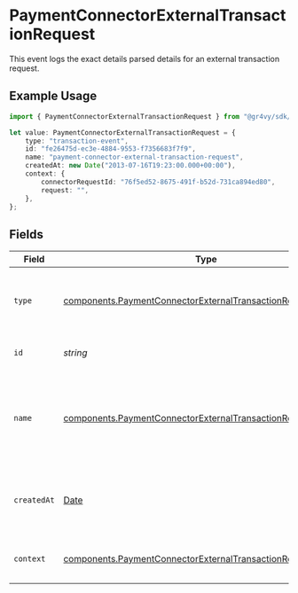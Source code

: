 # PaymentConnectorExternalTransactionRequest

This event logs the exact details parsed details for an external
transaction request.

## Example Usage

```typescript
import { PaymentConnectorExternalTransactionRequest } from "@gr4vy/sdk/models/components";

let value: PaymentConnectorExternalTransactionRequest = {
    type: "transaction-event",
    id: "fe26475d-ec3e-4884-9553-f7356683f7f9",
    name: "payment-connector-external-transaction-request",
    createdAt: new Date("2013-07-16T19:23:00.000+00:00"),
    context: {
        connectorRequestId: "76f5ed52-8675-491f-b52d-731ca894ed80",
        request: "",
    },
};
```

## Fields

| Field                                                                                                                                        | Type                                                                                                                                         | Required                                                                                                                                     | Description                                                                                                                                  | Example                                                                                                                                      |
| -------------------------------------------------------------------------------------------------------------------------------------------- | -------------------------------------------------------------------------------------------------------------------------------------------- | -------------------------------------------------------------------------------------------------------------------------------------------- | -------------------------------------------------------------------------------------------------------------------------------------------- | -------------------------------------------------------------------------------------------------------------------------------------------- |
| `type`                                                                                                                                       | [components.PaymentConnectorExternalTransactionRequestType](../../models/components/paymentconnectorexternaltransactionrequesttype.md)       | :heavy_minus_sign:                                                                                                                           | The type of this resource. Is always `transaction-event`.                                                                                    | transaction-event                                                                                                                            |
| `id`                                                                                                                                         | *string*                                                                                                                                     | :heavy_minus_sign:                                                                                                                           | The unique identifier for this event.                                                                                                        | fe26475d-ec3e-4884-9553-f7356683f7f9                                                                                                         |
| `name`                                                                                                                                       | [components.PaymentConnectorExternalTransactionRequestName](../../models/components/paymentconnectorexternaltransactionrequestname.md)       | :heavy_minus_sign:                                                                                                                           | The name of this resource. Is always `payment-connector-external-transaction-request`.                                                       | payment-connector-external-transaction-request                                                                                               |
| `createdAt`                                                                                                                                  | [Date](https://developer.mozilla.org/en-US/docs/Web/JavaScript/Reference/Global_Objects/Date)                                                | :heavy_minus_sign:                                                                                                                           | The date and time when this event was created in our system.                                                                                 | 2013-07-16T19:23:00.000+00:00                                                                                                                |
| `context`                                                                                                                                    | [components.PaymentConnectorExternalTransactionRequestContext](../../models/components/paymentconnectorexternaltransactionrequestcontext.md) | :heavy_minus_sign:                                                                                                                           | Additional context for the transaction.                                                                                                      |                                                                                                                                              |